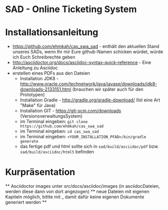# SAD - Online Ticketing System

# Installationsanleitung

* https://github.com/ehmkah/cas_swa_sad  - enthält den aktuellen Stand unseres SADs, wenn Ihr mir Eure github-Namen schicken würdet, würde ich Euch Schreibrechte geben 
* http://asciidoctor.org/docs/asciidoc-syntax-quick-reference - Eine Anleitung zu Asciidoc
* erstellen eines PDFs aus den Dateien 
  * Installation JDK8 - http://www.oracle.com/technetwork/java/javase/downloads/jdk8-downloads-2133151.html (brauchen wir später auch für den Prototypen)
  * Installation Gradle -  http://gradle.org/gradle-download/ (Ist eine Art "Make" für Java)
  * Installation GIT - https://git-scm.com/downloads (VersionsverwaltungsSystem)
  * im Terminal eingeben: `git clone https://github.com/ehmkah/cas_swa_sad`
  * im Terminal eingeben: `cd cas_swa_sad`
  * im Terminal eingeben: `<YOUR_INSTALLATION_PFAD>/bin/gradle generate`
  * das fertige pdf und html sollte sich in `sad/build/asciidoc/pdf` bzw. `sad/build/asciidoc/html5` befinden 


# Kurpräsentation 
** Asciidoctor images unter src/docs/asciidoc/images (in asciidocDateien, werden diese dann von dort angezogen)
** neue Dateien mit eigenen Kapiteln möglich, bittte mit _ damit dafür keine eigenen Dokumente generiert werden
** 
